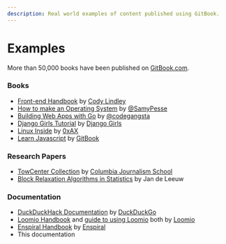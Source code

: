 ```yaml
---
description: Real world examples of content published using GitBook.
---
```


# Examples

More than 50,000 books have been published on [GitBook.com](https://www.gitbook.com/explore).

### Books

- [Front-end Handbook](https://www.gitbook.com/book/frontendmasters/front-end-handbook/details) by [Cody Lindley](http://codylindley.com)
- [How to make an Operating System](https://www.gitbook.com/book/samypesse/how-to-create-an-operating-system/details) by [@SamyPesse](https://github.com/SamyPesse)
- [Building Web Apps with Go](https://www.gitbook.com/book/codegangsta/building-web-apps-with-go/details) by [@codegangsta](https://github.com/codegangsta)
- [Django Girls Tutorial](http://tutorial.djangogirls.org/en/index.html) by [Django Girls](https://djangogirls.org)
- [Linux Inside](https://www.gitbook.com/book/0xax/linux-insides/details) by [0xAX](https://twitter.com/0xAX)
- [Learn Javascript](https://www.gitbook.com/book/gitbookio/javascript/details) by [GitBook](https://twitter.com/GitbookIO)

### Research Papers

- [TowCenter Collection](https://www.gitbook.com/@towcenter) by [Columbia Journalism School](http://www.journalism.columbia.edu/)
- [Block Relaxation Algorithms in Statistics](https://www.gitbook.com/@jandeleeuw) by Jan de Leeuw

### Documentation

- [DuckDuckHack Documentation](http://docs.duckduckhack.com) by [DuckDuckGo](https://duckduckgo.com/about)
- [Loomio Handbook](http://loomio.coop/) and [guide to using Loomio](https://loomio.gitbooks.io/manual/content/en/index.html) both by [Loomio](https://www.loomio.org/)
- [Enspiral Handbook](http://handbook.enspiral.com/) by [Enspiral](http://enspiral.com/)
- This documentation
